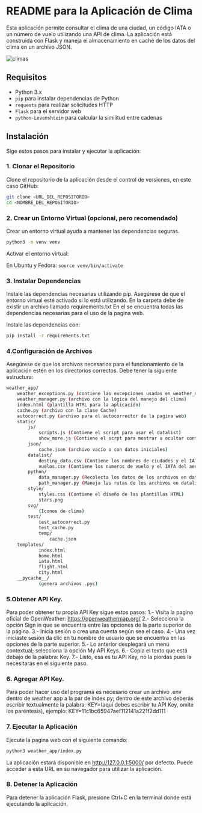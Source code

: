 # README para la Aplicación de Clima

Esta aplicación permite consultar el clima de una ciudad, un código IATA o un número de vuelo utilizando una API de clima. La aplicación está construida con Flask y maneja el almacenamiento en caché de los datos del clima en un archivo JSON.

![climas](https://github.com/user-attachments/assets/fe2e13a0-985d-4f88-be52-64b1e39ae19f)

## Requisitos

- Python 3.x
- `pip` para instalar dependencias de Python
- `requests` para realizar solicitudes HTTP
- `Flask` para el servidor web
- `python-Levenshtein` para calcular la similitud entre cadenas

## Instalación

Sige estos pasos para instalar y ejecutar la aplicación:

### 1. Clonar el Repositorio

Clone el repositorio de la aplicación desde el control de versiones, en este caso GitHub:

```bash
git clone <URL_DEL_REPOSITORIO>
cd <NOMBRE_DEL_REPOSITORIO>
```

### 2. Crear un Entorno Virtual (opcional, pero recomendado)


Crear un entorno virtual ayuda a mantener las dependencias seguras.
```bash
python3 -m venv venv
```

Activar el entorno virtual:

En Ubuntu y Fedora:
    ```
    source venv/bin/activate
    ```

### 3. Instalar Dependencias

Instale las dependencias necesarias utilizando pip. Asegúrese de que el entorno virtual esté activado si lo está utilizando.
En la carpeta debe de existir un archivo llamado requirements.txt
En el se encuentra todas las dependencias necesarias para el uso de la pagina web.

Instale las dependencias con:
```bash
pip install -r requirements.txt
```

### 4.Configuración de Archivos

Asegúrese de que los archivos necesarios para el funcionamiento de la aplicación estén en los directorios correctos.
Debe tener la siguiente estructura:
```bash
weather_app/
    weather_exceptions.py (contiene las excepciones usadas en weather_manager)
    weather_manager.py (archivo con la lógica del manejo del clima)
    index.html (plantilla HTML para la aplicación)
    cache.py (archivo con la clase Cache)
    autocorrect.py (archivo para el autocorrector de la pagina web)
    static/
        js/
            scripts.js (Contiene el script para usar el datalist)
            show_more.js (Contiene el scrpt para mostrar u ocultar contenido del HTML)
        json/
            cache.json (archivo vacío o con datos iniciales)
        datalist/
            destiny_data.csv (Contiene los nombres de ciudades y el IATA de su aeropuerto)
            vuelos.csv (Contiene los numeros de vuelo y el IATA del aeropuerto de salida y de llegada)
        python/
            data_manager.py (Recolecta los datos de los archivos en datalist con ayuda de path_manager.py)
            path_manager.py (Maneja las rutas de los archivos en datalist)
        style/
            styles.css (Contiene el diseño de las plantillas HTML)
            stars.png
        svg/
            (Iconos de clima)
        test/
            test_autocorrect.py
            test_cache.py
            temp/
                cache.json
    templates/
            index.html
            home.html
            iata.html
            flight.html
            city.html
    __pycache__/
            (genera archivos .pyc)
```
### 5.Obtener API Key.
Para poder obtener tu propia API Key sigue estos pasos:
	1.- Visita la pagina oficial de OpenWeather: https://openweathermap.org/
	2.- Selecciona la opción Sign in que se encuentra entre las opciones de la parte superior de la página.
	3.- Inicia sesión o crea una cuenta según sea el caso.
	4.- Una vez iniciaste sesión da clic en tu nombre de usuario que se encuentra en las opciones de la parte superior.
	5.- Lo anterior desplegará un menú contextual; selecciona la opción My API Keys.
	6.- Copia el texto que está debajo de la palabra: Key.
	7.- Listo, esa es tu API Key, no la pierdas pues la necesitarás en el siguiente paso.

### 6. Agregar API Key.
Para poder hacer uso del programa es necesario crear un archivo .env dentro de weather app a la par de index.py; dentro de este archivo deberás escribir textualmente la palabra: KEY=(aquí debes escribir tu API Key, omite los paréntesis), ejemplo:
KEY=11c1bc65947aef112141a221f2dd111

###  7. Ejecutar la Aplicación

Ejecute la pagina web con el siguiente comando:

```bash
python3 weather_app/index.py
```

La aplicación estará disponible en http://127.0.0.1:5000/ por defecto.
Puede acceder a esta URL en su navegador para utilizar la aplicación.

### 8. Detener la Aplicación

Para detener la aplicación Flask, presione Ctrl+C en la terminal donde está ejecutando la aplicación.

